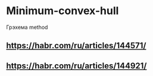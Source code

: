 # Minimum-convex-hull

Грэхема method

## https://habr.com/ru/articles/144571/
## https://habr.com/ru/articles/144921/
